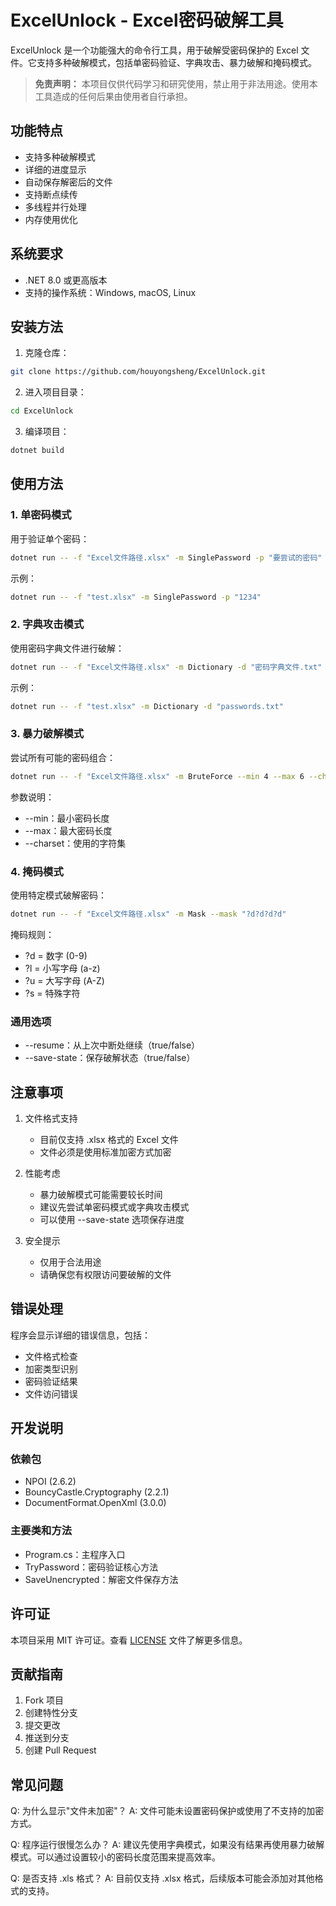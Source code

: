 # ExcelUnlock - Excel密码破解工具

ExcelUnlock 是一个功能强大的命令行工具，用于破解受密码保护的 Excel 文件。它支持多种破解模式，包括单密码验证、字典攻击、暴力破解和掩码模式。

> **免责声明：** 本项目仅供代码学习和研究使用，禁止用于非法用途。使用本工具造成的任何后果由使用者自行承担。

## 功能特点

- 支持多种破解模式
- 详细的进度显示
- 自动保存解密后的文件
- 支持断点续传
- 多线程并行处理
- 内存使用优化

## 系统要求

- .NET 8.0 或更高版本
- 支持的操作系统：Windows, macOS, Linux

## 安装方法

1. 克隆仓库：
```bash
git clone https://github.com/houyongsheng/ExcelUnlock.git
```

2. 进入项目目录：
```bash
cd ExcelUnlock
```

3. 编译项目：
```bash
dotnet build
```

## 使用方法

### 1. 单密码模式
用于验证单个密码：
```bash
dotnet run -- -f "Excel文件路径.xlsx" -m SinglePassword -p "要尝试的密码"
```

示例：
```bash
dotnet run -- -f "test.xlsx" -m SinglePassword -p "1234"
```

### 2. 字典攻击模式
使用密码字典文件进行破解：
```bash
dotnet run -- -f "Excel文件路径.xlsx" -m Dictionary -d "密码字典文件.txt"
```

示例：
```bash
dotnet run -- -f "test.xlsx" -m Dictionary -d "passwords.txt"
```

### 3. 暴力破解模式
尝试所有可能的密码组合：
```bash
dotnet run -- -f "Excel文件路径.xlsx" -m BruteForce --min 4 --max 6 --charset "0123456789"
```

参数说明：
- --min：最小密码长度
- --max：最大密码长度
- --charset：使用的字符集

### 4. 掩码模式
使用特定模式破解密码：
```bash
dotnet run -- -f "Excel文件路径.xlsx" -m Mask --mask "?d?d?d?d"
```

掩码规则：
- ?d = 数字 (0-9)
- ?l = 小写字母 (a-z)
- ?u = 大写字母 (A-Z)
- ?s = 特殊字符

### 通用选项

- --resume：从上次中断处继续（true/false）
- --save-state：保存破解状态（true/false）

## 注意事项

1. 文件格式支持
   - 目前仅支持 .xlsx 格式的 Excel 文件
   - 文件必须是使用标准加密方式加密

2. 性能考虑
   - 暴力破解模式可能需要较长时间
   - 建议先尝试单密码模式或字典攻击模式
   - 可以使用 --save-state 选项保存进度

3. 安全提示
   - 仅用于合法用途
   - 请确保您有权限访问要破解的文件

## 错误处理

程序会显示详细的错误信息，包括：
- 文件格式检查
- 加密类型识别
- 密码验证结果
- 文件访问错误

## 开发说明

### 依赖包
- NPOI (2.6.2)
- BouncyCastle.Cryptography (2.2.1)
- DocumentFormat.OpenXml (3.0.0)

### 主要类和方法
- Program.cs：主程序入口
- TryPassword：密码验证核心方法
- SaveUnencrypted：解密文件保存方法

## 许可证

本项目采用 MIT 许可证。查看 [LICENSE](LICENSE) 文件了解更多信息。

## 贡献指南

1. Fork 项目
2. 创建特性分支
3. 提交更改
4. 推送到分支
5. 创建 Pull Request

## 常见问题

Q: 为什么显示"文件未加密"？
A: 文件可能未设置密码保护或使用了不支持的加密方式。

Q: 程序运行很慢怎么办？
A: 建议先使用字典模式，如果没有结果再使用暴力破解模式。可以通过设置较小的密码长度范围来提高效率。

Q: 是否支持 .xls 格式？
A: 目前仅支持 .xlsx 格式，后续版本可能会添加对其他格式的支持。
